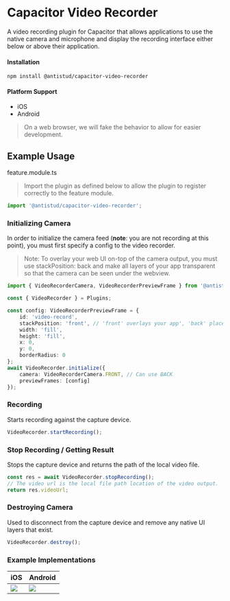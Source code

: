 # Capacitor Video Recorder

A video recording plugin for Capacitor that allows applications to use the native camera and microphone and display the recording interface either below or above their application.

#### Installation
`npm install @antistud/capacitor-video-recorder`

#### Platform Support
- iOS
- Android

> On a web browser, we will fake the behavior to allow for easier development.

## Example Usage

feature.module.ts
> Import the plugin as defined below to allow the plugin to register correctly to the feature module.
```typescript
import '@antistud/capacitor-video-recorder';
```

### Initializing Camera

In order to initialize the camera feed (**note**: you are not recording at this point), you must first specify a config to the video recorder.

> Note: To overlay your web UI on-top of the camera output, you must use stackPosition: back and make all layers of your app transparent so that the camera can be seen under the webview.

```typescript
import { VideoRecorderCamera, VideoRecorderPreviewFrame } from '@antistud/capacitor-video-recorder';

const { VideoRecorder } = Plugins;

const config: VideoRecorderPreviewFrame = {
    id: 'video-record',
    stackPosition: 'front', // 'front' overlays your app', 'back' places behind your app.
    width: 'fill',
    height: 'fill',
    x: 0,
    y: 0,
    borderRadius: 0
};
await VideoRecorder.initialize({
    camera: VideoRecorderCamera.FRONT, // Can use BACK
    previewFrames: [config]
});
```

### Recording

Starts recording against the capture device.

```typescript
VideoRecorder.startRecording();
```

### Stop Recording / Getting Result

Stops the capture device and returns the path of the local video file.

``` typescript
const res = await VideoRecorder.stopRecording();
// The video url is the local file path location of the video output.
return res.videoUrl;
```

### Destroying Camera

Used to disconnect from the capture device and remove any native UI layers that exist.

```typescript
VideoRecorder.destroy();
```

### Example Implementations

|iOS|Android|
|---|---|
|<img src="https://user-images.githubusercontent.com/13732623/70366156-52e83500-1863-11ea-96f0-c53bdd12ebea.gif" />|<img src="https://user-images.githubusercontent.com/13732623/70366162-61365100-1863-11ea-8376-fe76cf147a73.gif" />|
